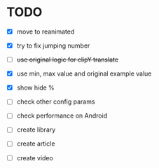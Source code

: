 # TODO

- [x] move to reanimated 
- [x] try to fix jumping number 
- [ ] ~~use original logic for clipY translate~~ 
- [x] use min, max value and original example value
- [x] show hide % 
- [ ] check other config params
- [ ] check performance on Android

- [ ] create library
- [ ] create article
- [ ] create video 

